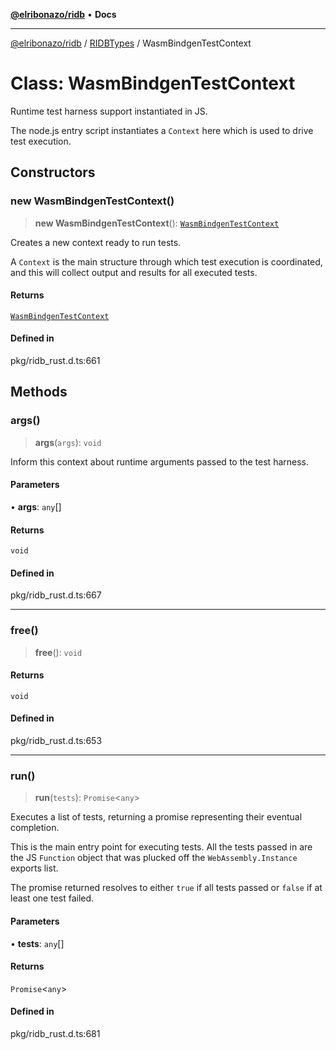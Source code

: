 [**@elribonazo/ridb**](../../../README.md) • **Docs**

***

[@elribonazo/ridb](../../../README.md) / [RIDBTypes](../README.md) / WasmBindgenTestContext

# Class: WasmBindgenTestContext

Runtime test harness support instantiated in JS.

The node.js entry script instantiates a `Context` here which is used to
drive test execution.

## Constructors

### new WasmBindgenTestContext()

> **new WasmBindgenTestContext**(): [`WasmBindgenTestContext`](WasmBindgenTestContext.md)

Creates a new context ready to run tests.

A `Context` is the main structure through which test execution is
coordinated, and this will collect output and results for all executed
tests.

#### Returns

[`WasmBindgenTestContext`](WasmBindgenTestContext.md)

#### Defined in

pkg/ridb\_rust.d.ts:661

## Methods

### args()

> **args**(`args`): `void`

Inform this context about runtime arguments passed to the test
harness.

#### Parameters

• **args**: `any`[]

#### Returns

`void`

#### Defined in

pkg/ridb\_rust.d.ts:667

***

### free()

> **free**(): `void`

#### Returns

`void`

#### Defined in

pkg/ridb\_rust.d.ts:653

***

### run()

> **run**(`tests`): `Promise`\<`any`\>

Executes a list of tests, returning a promise representing their
eventual completion.

This is the main entry point for executing tests. All the tests passed
in are the JS `Function` object that was plucked off the
`WebAssembly.Instance` exports list.

The promise returned resolves to either `true` if all tests passed or
`false` if at least one test failed.

#### Parameters

• **tests**: `any`[]

#### Returns

`Promise`\<`any`\>

#### Defined in

pkg/ridb\_rust.d.ts:681
